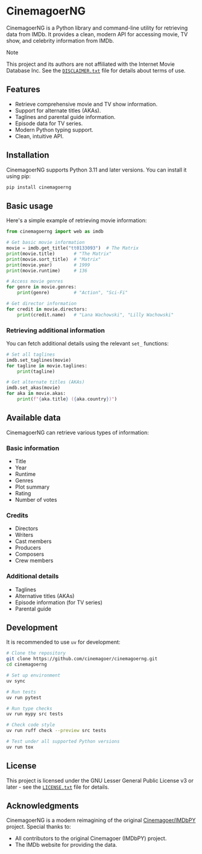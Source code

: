 # CinemagoerNG

CinemagoerNG is a Python library and command-line utility
for retrieving data from IMDb.
It provides a clean, modern API for accessing movie, TV show,
and celebrity information from IMDb.

> [!Note]
> This project and its authors are not affiliated
> with the Internet Movie Database Inc.
> See the [`DISCLAIMER.txt`](DISCLAIMER.txt)
> file for details about terms of use.

## Features

- Retrieve comprehensive movie and TV show information.
- Support for alternate titles (AKAs).
- Taglines and parental guide information.
- Episode data for TV series.
- Modern Python typing support.
- Clean, intuitive API.

## Installation

CinemagoerNG supports Python 3.11 and later versions.
You can install it using pip:

```bash
pip install cinemagoerng
```

## Basic usage

Here's a simple example of retrieving movie information:

```python
from cinemagoerng import web as imdb

# Get basic movie information
movie = imdb.get_title("tt0133093")  # The Matrix
print(movie.title)       # "The Matrix"
print(movie.sort_title)  # "Matrix"
print(movie.year)        # 1999
print(movie.runtime)     # 136

# Access movie genres
for genre in movie.genres:
    print(genre)         # "Action", "Sci-Fi"

# Get director information
for credit in movie.directors:
    print(credit.name)   # "Lana Wachowski", "Lilly Wachowski"
```

### Retrieving additional information

You can fetch additional details using the relevant `set_` functions:

```python
# Set all taglines
imdb.set_taglines(movie)
for tagline in movie.taglines:
    print(tagline)

# Get alternate titles (AKAs)
imdb.set_akas(movie)
for aka in movie.akas:
    print(f"{aka.title} ({aka.country})")
```

## Available data

CinemagoerNG can retrieve various types of information:

### Basic information

- Title
- Year
- Runtime
- Genres
- Plot summary
- Rating
- Number of votes

### Credits

- Directors
- Writers
- Cast members
- Producers
- Composers
- Crew members

### Additional details

- Taglines
- Alternative titles (AKAs)
- Episode information (for TV series)
- Parental guide

## Development

It is recommended to use `uv` for development:

```bash
# Clone the repository
git clone https://github.com/cinemagoer/cinemagoerng.git
cd cinemagoerng

# Set up environment
uv sync

# Run tests
uv run pytest

# Run type checks
uv run mypy src tests

# Check code style
uv run ruff check --preview src tests

# Test under all supported Python versions
uv run tox
```

## License

This project is licensed under the
GNU Lesser General Public License v3 or later - see the
[`LICENSE.txt`](LICENSE.txt) file for details.

## Acknowledgments

CinemagoerNG is a modern reimagining of the original
[Cinemagoer/IMDbPY](https://github.com/cinemagoer/cinemagoer) project.
Special thanks to:

- All contributors to the original Cinemagoer (IMDbPY) project.
- The IMDb website for providing the data.
